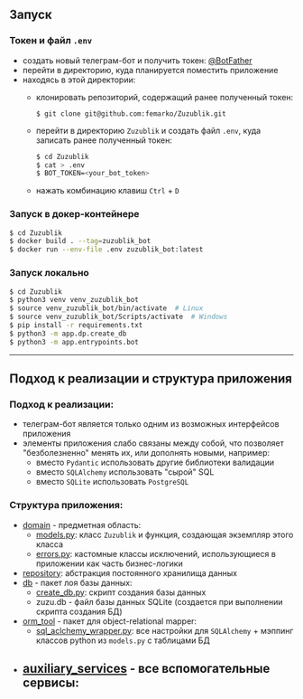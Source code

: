 ## Запуск
### Токен и файл `.env`
- создать новый телеграм-бот и получить токен: [@BotFather](https://t.me/BotFather)
- перейти в директорию, куда планируется поместить приложение
- находясь в этой директории:
  - клонировать репозиторий, содержащий ранее полученный токен:
    ```bas
    $ git clone git@github.com:femarko/Zuzublik.git
    ```

  - перейти в директорию ```Zuzublik``` и создать файл ```.env```, куда записать ранее
  полученный токен:
    ```bash
    $ cd Zuzublik
    $ cat > .env
    $ BOT_TOKEN=<your_bot_token>
    ```
  - нажать комбинацию клавиш `Ctrl` + `D`

### Запуск в докер-контейнере
```bash
$ cd Zuzublik
$ docker build . --tag=zuzublik_bot
$ docker run --env-file .env zuzublik_bot:latest
```
### Запуск локально
```bash
$ cd Zuzublik
$ python3 venv venv_zuzublik_bot
$ source venv_zuzublik_bot/bin/activate  # Linux
$ source venv_zuzublik_bot/Scripts/activate  # Windows
$ pip install -r requirements.txt
$ python3 -m app.dp.create_db
$ python3 -m app.entrypoints.bot
```
---
## Подход к реализации и структура приложения

### Подход к реализации:
- телеграм-бот является только одним из возможных интерфейсов 
приложения
- элементы приложения слабо связаны между собой, что позволяет "безболезненно" 
менять их, или дополнять новыми, например:
  - вместо ```Pydantic``` использовать другие
  библиотеки валидации
  - вместо ```SQLAlchemy``` использовать "сырой" SQL
  - вместо ```SQLite``` использовать ```PostgreSQL```
### Структура приложения:
  - [domain](https://github.com/femarko/Zuzublik/tree/main/app/domain) - предметная 
область:
    - [models.py](https://github.com/femarko/Zuzublik/blob/main/app/domain/models.py): 
класс ```Zuzublik``` и функция, создающая экземпляр этого класса
    - [errors.py](https://github.com/femarko/Zuzublik/blob/main/app/domain/errors.py): 
    кастомные классы исключений, использующиеся в приложении как часть бизнес-логики
  - [repository](https://github.com/femarko/Zuzublik/tree/main/app/repository): 
абстракция постоянного хранилища данных
  - [db](https://github.com/femarko/Zuzublik/tree/main/app/db) - пакет лоя базы данных:
    - [create_db.py](https://github.com/femarko/Zuzublik/blob/main/app/db/create_db.py): 
    скрипт создания базы данных
    - zuzu.db - файл базы данных SQLite (создается при выполнении скрипта создания БД)
  - [orm_tool](https://github.com/femarko/Zuzublik/tree/main/app/orm_tool) - пакет 
для object-relational mapper:
    - [sql_aclchemy_wrapper.py](https://github.com/femarko/Zuzublik/blob/main/app/orm_tool/sql_aclchemy_wrapper.py): 
все настройки для ```SQLAlchemy``` + мэппинг классов python из ```models.py``` с таблицами БД
  - [auxiliary_services](https://github.com/femarko/Zuzublik/tree/main/app/auxiliary_services) - 
все вспомогательные сервисы:
    - 